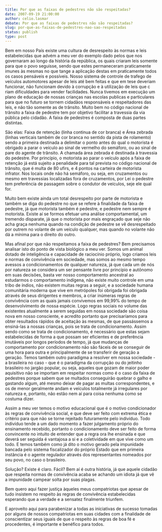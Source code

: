 ```yaml
---
title: Por que as faixas de pedestres não são respeitadas?
date: 2007-09-19 21:00:00
author: celio.lasmar
debate: Por que as faixas de pedestres não são respeitadas?
slug: por-que-as-faixas-de-pedestres-nao-sao-respeitadas
status: publish 
type: post
---
```


Bem em nosso País existe uma cultura de desrespeito às normas e leis estabelecidas que advém a meu ver do exemplo dado pelos que nos governaram ao longo da história da república, os quais criaram leis somente para que o povo seguisse, sendo que estes permaneceram praticamente imunes às mesmas no que tange a aplicação destas em praticamente todos os casos pensáveis e possíveis. Nosso sistema de controle de trafego de veículos automotores apesar de leis até bem feitas e que em tese deveriam funcionar, não funcionam devido à corrupção e à utilização de leis que c riam dificuldades para vender facilidades. Nunca tivemos em execução um plano de educação de nossas crianças nas escolas publicas e particulares para que no futuro se tornem cidadãos responsáveis e respeitadores das leis, e não tão somente as de trânsito. Muito bem no código nacional de trânsito a faixa de pedestre tem por objetivo facilitar a travessia da via pública pelo cidadão. A faixa de pedestres é composta de duas partes distintas.  

São elas: Faixa de retenção (linha continua de cor branca) e Área zebrada (linhas verticais também de cor branca no sentido da pista de rolamento) sendo a primeira destinada a delimitar o ponto antes do qual o motorista é obrigado a parar o veículo ao sinal de vermelho do semáforo, ou ao sinal de pare do agente de trânsito. A chamada área zebrada é destinada à travessia do pedestre. Por princípio, o motorista ao parar o veículo após a faixa de retenção já está sujeito a penalidade para tal prevista no código nacional de trânsito, que é multa de 80 ufirs, e 4 pontos na carteira de motorista infrator. Nos locais onde não há semáforo, ou seja, em cruzamentos ou mesmo em travessias localizadas fora de cruzamentos, por Lei o pedestre tem preferência de passagem sobre o condutor de veículos, seje ele qual for.  

Muito bem existe ainda um total desrespeito por parte de motorista e também se diga do pedestre no que se refere à finalidade da faixa de pedestre, já que motorista também é pedestre, e pedestre nem sempre é motorista. Existe aí se formos efetuar uma análise comportamental, um tremendo disparate, já que o motorista por mais engraçado que seje não acha graça nenhuma quando na condição de pedestre se vê desrespeitado por outrem no volante de um veículo qualquer, mas quando no volante não dá a mínima para o direito do outro.  

Mas afinal por que não respeitamos a faixa de pedestres? Bem precisamos analisar isto do ponto de vista biológico a meu ver. Somos um animal dotado de inteligência e capacidade de raciocínio próprio, logo criamos leis e normas de convivência em sociedade, mas somos ao mesmo tempo avessos a condicionamentos de qualquer natureza, já que cada um de nós por natureza se considera um ser pensante livre por princípio e autônomo em suas decisões, basta ver nosso comportamento ancestral ao estudarmos o comportamento indígena, não existe muito controle em uma tribo de índios, não existem muitas regras a seguir, e a sociedade humana comunitária moderna que vive em metrópoles foi obrigada foi obrigada através de seus dirigentes e membros, a criar inúmeras regras de convivência com as quais jamais convivemos em 99,99% do tempo de desenvolvimento de nossa espécie. Logo regras sociais no volume das existentes atualmente a serem seguidas em nossa sociedade são coisa nova em nosso consciente, e acredito portanto que precisaríamos para obter resultados rápidos de aceitação às mesmas, de que passássemos a ensiná-las a nossas crianças, pois se trata de condicionamento. Assim sendo como se trata de condicionamento, é necessário que estas sejam estabelecidas de forma a que possam ser eficientes e de preferência imutáveis por longos períodos de tempo, já que mudanças de comportamento por condicionamento não são fáceis de se conseguir de uma hora para outra e principalmente de se transferir de geração a geração. Temos também outro paradigma a resolver em nossa sociedade - a brasileira no caso - que é o paradigma da corrupção ou do jeitinho brasileiro no jargão popular, ou seja, aqueles que gozam de maior poder aquisitivo não se importam em respeitar normas como é o caso da faixa de pedestres porque sabem que se multados conseguirão quebrar o galho e gastando algum, até mesmo deixar de pagar as multas correspondentes, e os de menor geralmente andam e veículos totalmente já irregulares por natureza e, portanto, não estão nem aí para coisa nenhuma como se costuma dizer.  

Assim a meu ver temos o motivo educacional que é o motivo condicionador às regras de convivência social, e que deve ser feito com extrema ética e critério para que não se torne rejeitado futuramente pelo indivíduo. Todo indivíduo tende a um dado momento a fazer julgamento próprio do ensinamento recebido, portanto o condicionamento deve ser feito de forma convincente no intuito de entender que a regra ora lhe ensinada e que deverá ser seguida é vantajosa a si e a coletividade em que vive como um todo. E temos também como já dito o motivo gerado pela impunidade bancada pelo sistema fiscalizador do próprio Estado que em primeira instância é o agente regulador através dos representantes nomeados por seu povo, no caso o brasileiro.  

Solução? Existe é claro. Fácil? Bem aí é outra história, já que aquele cidadão que respeita normas de convivência acaba se achando um idiota já que vê a impunidade campear solta por suas plagas.  

Bem quero aqui fazer justiça àqueles meus compatriotas que apesar de tudo insistem no respeito às regras de convivência estabelecidas esperando que a verdade e a sensatez finalmente triunfem.  

E aproveito aqui para parabenizar a todas as iniciativas de sucesso tomadas por alguns de nossos compatriotas em suas cidades com a finalidade de conscientizar seus iguais de que o respeito às regras de boa fé e procedentes, é importante e benéfico para todos.
